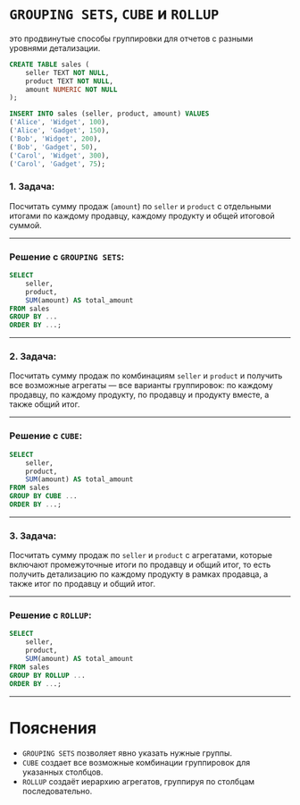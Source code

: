# `GROUPING SETS`, `CUBE` и `ROLLUP` 
это продвинутые способы группировки для отчетов с разными уровнями детализации.


```sql
CREATE TABLE sales (
    seller TEXT NOT NULL,
    product TEXT NOT NULL,
    amount NUMERIC NOT NULL
);

INSERT INTO sales (seller, product, amount) VALUES
('Alice', 'Widget', 100),
('Alice', 'Gadget', 150),
('Bob', 'Widget', 200),
('Bob', 'Gadget', 50),
('Carol', 'Widget', 300),
('Carol', 'Gadget', 75);
```


### 1. Задача:

Посчитать сумму продаж (`amount`) по `seller` и `product` с отдельными итогами по каждому продавцу, каждому продукту и общей итоговой суммой.

---

### Решение с `GROUPING SETS`:

```sql
SELECT
    seller,
    product,
    SUM(amount) AS total_amount
FROM sales
GROUP BY ...
ORDER BY ...;
```

---

### 2. Задача:

Посчитать сумму продаж по комбинациям `seller` и `product` и получить все возможные агрегаты — все варианты группировок: по каждому продавцу, по каждому продукту, по продавцу и продукту вместе, а также общий итог.

---

### Решение с `CUBE`:

```sql
SELECT
    seller,
    product,
    SUM(amount) AS total_amount
FROM sales
GROUP BY CUBE ...
ORDER BY ...;
```

---

### 3. Задача:

Посчитать сумму продаж по `seller` и `product` с агрегатами, которые включают промежуточные итоги по продавцу и общий итог, то есть получить детализацию по каждому продукту в рамках продавца, а также итог по продавцу и общий итог.

---

### Решение с `ROLLUP`:

```sql
SELECT
    seller,
    product,
    SUM(amount) AS total_amount
FROM sales
GROUP BY ROLLUP ...
ORDER BY ...;
```

---

# Пояснения

* `GROUPING SETS` позволяет явно указать нужные группы.
* `CUBE` создает все возможные комбинации группировок для указанных столбцов.
* `ROLLUP` создаёт иерархию агрегатов, группируя по столбцам последовательно.


